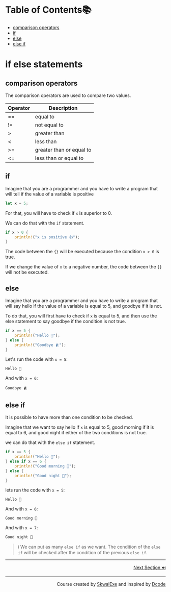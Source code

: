 # Table of Contents📚

- [comparison operators](#comparison-operators)
- [if](#if)
- [else](#else)
- [else if](#else-if)

# if else statements 

## comparison operators

The comparison operators are used to compare two values.

| Operator | Description              |
| -------- | ------------------------ |
| ==       | equal to                 |
| !=       | not equal to             |
| >        | greater than             |
| <        | less than                |
| >=       | greater than or equal to |
| <=       | less than or equal to    |

## if

Imagine that you are a programmer and you have to write a program that will tell if the value of a variable is positive

```rust
let x = 5;
```

For that, you will have to check if `x` is superior to 0.

We can do that with the `if` statement.

```rust
if x > 0 {
    println!("x is positive 👍");
}
```

The code between the `{}` will be executed because the condition `x > 0` is true.

If we change the value of `x` to a negative number, the code between the `{}` will not be executed.

## else 

Imagine that you are a programmer and you have to write a program that will say hello if the value of a variable is equal to 5, and goodbye if it is not.

To do that, you will first have to check if `x` is equal to 5, and then use the else statement to say goodbye if the condition is not true.

```rust
if x == 5 {
    println!("Hello 👋");
} else {
    println!("Goodbye 🫂");
}
```

Let's run the code with `x = 5`:

```
Hello 👋
```

And with `x = 6`:

```
Goodbye 🫂
```

## else if

It is possible to have more than one condition to be checked.

Imagine that we want to say hello if `x` is equal to 5, good morning if it is equal to 6, and good night if either of the two conditions is not true.

we can do that with the `else if` statement.

```rust
if x == 5 {
    println!("Hello 👋");
} else if x == 6 {
    println!("Good morning 🌅");
} else {
    println!("Good night 🛌");
}
```

lets run the code with `x = 5`:

```
Hello 👋
```

And with `x = 6`:

```
Good morning 🌅
```

And with `x = 7`:

```
Good night 🛌
```

> ℹ️ We can put as many `else if` as we want. The condition of the `else if` will be checked after the condition of the previous `else if`.

---

<p align="right"><a href="../infinite-loops">Next Section ⏭️</a></p>

---

<p align="right">Course created by <a href="https://github.com/SkwalExe/" target="_blank">SkwalExe</a> and inspired by <a href="https://www.youtube.com/watch?v=vOMJlQ5B-M0&list=PLVvjrrRCBy2JSHf9tGxGKJ-bYAN_uDCUL" target="_blank">Dcode</a></p>